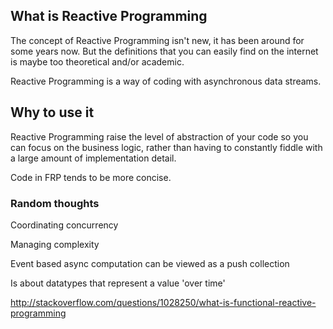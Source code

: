 ## What is Reactive Programming

The concept of Reactive Programming isn't new, it has been around for some years now. But the definitions that you can easily find on the internet is maybe too theoretical and/or academic.

Reactive Programming is a way of coding with asynchronous data streams.


## Why to use it

Reactive Programming raise the level of abstraction of your code so you can focus on the business logic, rather than having to constantly fiddle with a large amount of implementation detail.

Code in FRP tends to be more concise.


### Random thoughts

Coordinating concurrency

Managing complexity

Event based async computation can be viewed as a push collection


 Is about datatypes that represent a value 'over time'


http://stackoverflow.com/questions/1028250/what-is-functional-reactive-programming
